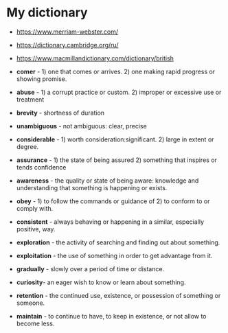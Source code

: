 # My dictionary

- <https://www.merriam-webster.com/>
- <https://dictionary.cambridge.org/ru/>
- <https://www.macmillandictionary.com/dictionary/british>

- **comer** - 1) one that comes or arrives. 2) one making rapid progress or showing promise.
- **abuse** - 1) a corrupt practice or custom. 2) improper or excessive use or treatment
- **brevity** - shortness of duration
- **unambiguous** - not ambiguous: clear, precise
- **considerable** - 1) worth consideration:significant. 2) large in extent or degree.
- **assurance** - 1) the state of being assured 2) something that inspires or tends confidence
- **awareness** - the quality or state of being aware: knowledge and understanding that something is happening or exists.
- **obey** - 1) to follow the commands or guidance of 2) to conform to or comply with.
- **consistent** - always behaving or happening in a similar, especially positive, way.
- **exploration** - the activity of searching and finding out about something.
- **exploitation** - the use of something in order to get advantage from it.
- **gradually** - slowly over a period of time or distance.
- **curiosity**- an eager wish to know or learn about something.
- **retention** - the continued use, existence, or possession of something or someone.
- **maintain** - to continue to have, to keep in existence, or not allow to become less.
